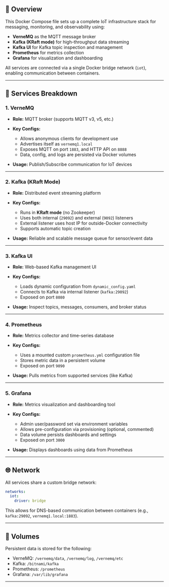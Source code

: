 ## 🔧 **Overview**

This Docker Compose file sets up a complete IoT infrastructure stack for messaging, monitoring, and observability using:

* **VerneMQ** as the MQTT message broker
* **Kafka (KRaft mode)** for high-throughput data streaming
* **Kafka UI** for Kafka topic inspection and management
* **Prometheus** for metrics collection
* **Grafana** for visualization and dashboarding

All services are connected via a single Docker bridge network (`iot`), enabling communication between containers.

---

## 🧱 **Services Breakdown**

### 1. **VerneMQ**

* **Role:** MQTT broker (supports MQTT v3, v5, etc.)
* **Key Configs:**

  * Allows anonymous clients for development use
  * Advertises itself as `vernemq1.local`
  * Exposes MQTT on port `1883`, and HTTP API on `8888`
  * Data, config, and logs are persisted via Docker volumes
* **Usage:** Publish/Subscribe communication for IoT devices

---

### 2. **Kafka (KRaft Mode)**

* **Role:** Distributed event streaming platform
* **Key Configs:**

  * Runs in **KRaft mode** (no Zookeeper)
  * Uses both internal (`29092`) and external (`9092`) listeners
  * External listener uses host IP for outside-Docker connectivity
  * Supports automatic topic creation
* **Usage:** Reliable and scalable message queue for sensor/event data

---

### 3. **Kafka UI**

* **Role:** Web-based Kafka management UI
* **Key Configs:**

  * Loads dynamic configuration from `dynamic_config.yaml`
  * Connects to Kafka via internal listener (`kafka:29092`)
  * Exposed on port `8080`
* **Usage:** Inspect topics, messages, consumers, and broker status

---

### 4. **Prometheus**

* **Role:** Metrics collector and time-series database
* **Key Configs:**

  * Uses a mounted custom `prometheus.yml` configuration file
  * Stores metric data in a persistent volume
  * Exposed on port `9090`
* **Usage:** Pulls metrics from supported services (like Kafka)

---

### 5. **Grafana**

* **Role:** Metrics visualization and dashboarding tool
* **Key Configs:**

  * Admin user/password set via environment variables
  * Allows pre-configuration via provisioning (optional, commented)
  * Data volume persists dashboards and settings
  * Exposed on port `3000`
* **Usage:** Displays dashboards using data from Prometheus

---

## 🌐 **Network**

All services share a custom bridge network:

```yaml
networks:
  iot:
    driver: bridge
```

This allows for DNS-based communication between containers (e.g., `kafka:29092`, `vernemq1.local:1883`).

---

## 💾 **Volumes**

Persistent data is stored for the following:

* VerneMQ: `/vernemq/data`, `/vernemq/log`, `/vernemq/etc`
* Kafka: `/bitnami/kafka`
* Prometheus: `/prometheus`
* Grafana: `/var/lib/grafana`

---

